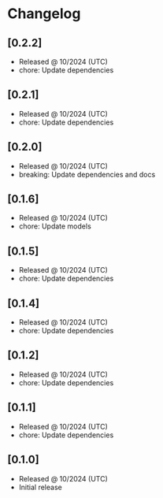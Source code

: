 # Changelog

## [0.2.2]

- Released @ 10/2024 (UTC)
- chore: Update dependencies

## [0.2.1]

- Released @ 10/2024 (UTC)
- chore: Update dependencies

## [0.2.0]

- Released @ 10/2024 (UTC)
- breaking: Update dependencies and docs

## [0.1.6]

- Released @ 10/2024 (UTC)
- chore: Update models

## [0.1.5]

- Released @ 10/2024 (UTC)
- chore: Update dependencies

## [0.1.4]

- Released @ 10/2024 (UTC)
- chore: Update dependencies

## [0.1.2]

- Released @ 10/2024 (UTC)
- chore: Update dependencies

## [0.1.1]

- Released @ 10/2024 (UTC)
- chore: Update dependencies

## [0.1.0]

- Released @ 10/2024 (UTC)
- Initial release
